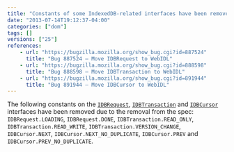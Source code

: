 ```yaml
---
title: "Constants of some IndexedDB-related interfaces have been removed"
date: "2013-07-14T19:12:37-04:00"
categories: ["dom"]
tags: []
versions: ["25"]
references:
    - url: "https://bugzilla.mozilla.org/show_bug.cgi?id=887524"
      title: "Bug 887524 – Move IDBRequest to WebIDL"
    - url: "https://bugzilla.mozilla.org/show_bug.cgi?id=888598"
      title: "Bug 888598 – Move IDBTransaction to WebIDL"
    - url: "https://bugzilla.mozilla.org/show_bug.cgi?id=891944"
      title: "Bug 891944 – Move IDBCursor to WebIDL"
---
```

The following constants on the [`IDBRequest`](https://developer.mozilla.org/docs/Web/API/IDBRequest), [`IDBTransaction`](https://developer.mozilla.org/docs/Web/API/IDBTransaction) and [`IDBCursor`](https://developer.mozilla.org/docs/Web/API/IDBCursor) interfaces have been removed due to the removal from the spec: `IDBRequest.LOADING`, `IDBRequest.DONE`, `IDBTransaction.READ_ONLY`, `IDBTransaction.READ_WRITE`, `IDBTransaction.VERSION_CHANGE`, `IDBCursor.NEXT`, `IDBCursor.NEXT_NO_DUPLICATE`, `IDBCursor.PREV` and `IDBCursor.PREV_NO_DUPLICATE`.
